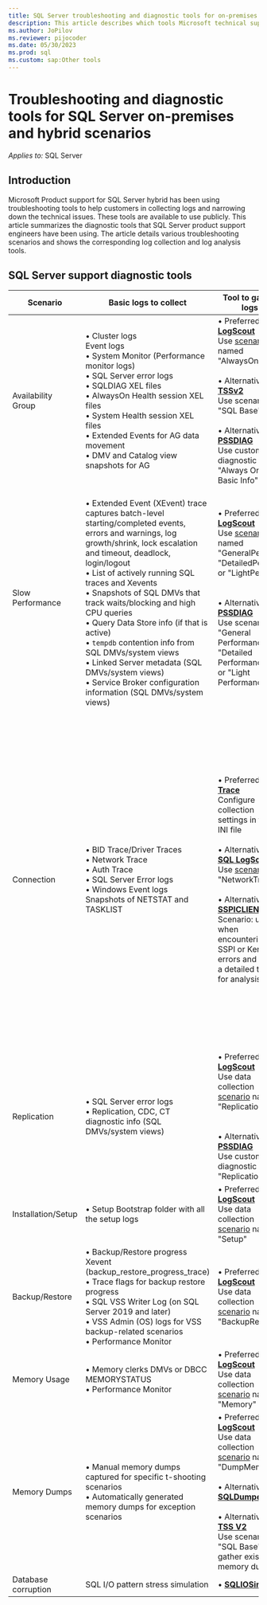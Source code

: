 ```yaml
---
title: SQL Server troubleshooting and diagnostic tools for on-premises and hybrid scenarios
description: This article describes which tools Microsoft technical support uses for troubleshooting SQL Server Hybrid issues
ms.author: JoPilov
ms.reviewer: pijocoder
ms.date: 05/30/2023
ms.prod: sql
ms.custom: sap:Other tools
---
```

# Troubleshooting and diagnostic tools for SQL Server on-premises and hybrid scenarios

_Applies to:_ SQL Server

## Introduction

Microsoft Product support for SQL Server hybrid has been using troubleshooting tools to help customers in collecting logs and narrowing down the technical issues. These tools are available to use publicly. This article summarizes the diagnostic tools that SQL Server product support engineers have been using. The article details various troubleshooting scenarios and shows the corresponding log collection and log analysis tools.

## SQL Server support diagnostic tools

| Scenario | Basic logs to collect | Tool to gather logs | Tool to analyze logs |
| --- | --- | --- | --- |
| Availability Group | • Cluster logs<br />Event logs<br />• System Monitor (Performance monitor logs)<br />• SQL Server error logs<br />• SQLDIAG XEL files<br />• AlwaysOn Health session XEL files<br />• System Health session XEL files<br />• Extended Events for AG data movement<br />• DMV and Catalog view snapshots for AG |• Preferred: **[SQL LogScout](https://github.com/microsoft/SQL_LogScout/releases)**<br />Use [scenario](https://github.com/microsoft/sql_logscout#scenarios) named "AlwaysOn"<br/><br/>• Alternative: **[TSSv2](../../windows-client/windows-troubleshooters/introduction-to-troubleshootingscript-toolset-tssv2.md)**<br />Use scenario "SQL Base"<br/><br/>• Alternative: **[PSSDIAG](https://github.com/microsoft/DiagManager/wiki/Create-a-PSSDiag-Package)**<br />Use custom diagnostic "Always On Basic Info"<br /> | Preferred: **[AGDiag](https://github.com/microsoft/agdiag/wiki/Getting-Started)**<br />Scenarios to use -> Analyze failover, failures<br /><br />Alternative: **[SQL Nexus](https://github.com/microsoft/SqlNexus/wiki/How-to-use-SQL-Nexus)**<br />Scenarios to use -> Performance, Latency, Health, Best practices<br /> |
| Slow Performance |<br />• Extended Event (XEvent) trace captures batch-level starting/completed events, errors and warnings, log growth/shrink, lock escalation and timeout, deadlock, login/logout<br />• List of actively running SQL traces and Xevents<br />• Snapshots of SQL DMVs that track waits/blocking and high CPU queries<br />• Query Data Store info (if that is active)<br />• `tempdb` contention info from SQL DMVs/system views<br />• Linked Server metadata (SQL DMVs/system views)<br />• Service Broker configuration information (SQL DMVs/system views) | • Preferred: **[SQL LogScout](https://github.com/microsoft/SQL_LogScout/releases)**<br />Use [scenario](https://github.com/microsoft/sql_logscout#scenarios) named "GeneralPerf", "DetailedPerf", or "LightPerf"<br /><br /><br />• Alternative: **[PSSDIAG](https://github.com/microsoft/DiagManager/wiki/Create-a-PSSDiag-Package)**<br />Use scenario "General Performance", "Detailed Performance", or "Light Performance | • Preferred: **[SQL Nexus](https://github.com/microsoft/SqlNexus/wiki/How-to-use-SQL-Nexus)**<br />Scenarios to use: Performance analysis, Best Practice recommendations, Bottleneck Analysis, Blocking, Top Queries<br /><br />• Alternative: **[RML Utilities](replay-markup-language-utility.md)**<br />Scenarios to use: Query Analysis to understand Top resource consuming queries<br /> |
| Connection | • BID Trace/Driver Traces<br />• Network Trace<br />• Auth Trace<br />• SQL Server Error logs<br />• Windows Event logs<br />Snapshots of NETSTAT and TASKLIST |• Preferred: **[SQL Trace](https://github.com/microsoft/CSS_SQL_Networking_Tools/wiki/SQLTRACE)**<br />Configure collection settings in the INI file<br /><br />• Alternative: **[SQL LogScout](https://github.com/microsoft/SQL_LogScout/releases)**<br />Use [scenario](https://github.com/microsoft/sql_logscout#scenarios) "NetworkTrace"<br /><br />• Alternative: **[SSPICLIENT](https://github.com/microsoft/CSS_SQL_Networking_Tools/wiki/SSPICLIENT)**<br />Scenario: use when encountering SSPI or Kerberos errors and - logs a detailed trace for analysis<br /> | • Preferred: **[SQL Network Analyzer UI](https://github.com/microsoft/CSS_SQL_Networking_Tools/wiki/SQLNAUI)**<br/>**[SQL Network Analyzer](https://github.com/microsoft/CSS_SQL_Networking_Tools/wiki/SQLNA)**<br/>Scenarios to use: read network packet capture files and produce a report highlighting potential areas of interest.<br /><br />• Alternative: **[SQLCHECK](https://github.com/microsoft/CSS_SQL_Networking_Tools/wiki/SQLCHECK)**<br />reports on any settings that may affect connectivity<br /><br />• Alternative: **[SQLBENCH](https://github.com/microsoft/CSS_SQL_Networking_Tools/wiki/SQLBENCH)**<br />display timings for comparative analysis<br /><br />• Alternative: **[DBTEST](https://github.com/microsoft/CSS_SQL_Networking_Tools/wiki/DBTEST)**<br />record how long it takes to connect and how long to execute a command<br /> |
| Replication | • SQL Server error logs<br />• Replication, CDC, CT diagnostic info (SQL DMVs/system views) | • Preferred: **[SQL LogScout](https://github.com/microsoft/SQL_LogScout/releases)**<br />Use data collection [scenario](https://github.com/microsoft/sql_logscout#scenarios) named<br />"Replication"<br /><br /><br />• Alternative: **[PSSDIAG](https://github.com/microsoft/DiagManager/wiki/Create-a-PSSDiag-Package)**<br />Use custom diagnostic "Replication"<br /> | • Preferred: **[SQL Nexus](https://github.com/microsoft/SqlNexus/wiki/How-to-use-SQL-Nexus)**<br />Scenarios to use: Replication reports, Performance analysis, Best Practice recommendations, Bottleneck Analysis, Blocking, Top Queries<br /> |
| Installation/Setup | • Setup Bootstrap folder with all the setup logs | • Preferred: **[SQL LogScout](https://github.com/microsoft/SQL_LogScout/releases)**<br />Use data collection [scenario](https://github.com/microsoft/sql_logscout#scenarios) named "Setup" | |
| Backup/Restore | • Backup/Restore progress Xevent (backup_restore_progress_trace)<br />• Trace flags for backup restore progress<br />• SQL VSS Writer Log (on SQL Server 2019 and later)<br />• VSS Admin (OS) logs for VSS backup-related scenarios<br />• Performance Monitor | • Preferred: **[SQL LogScout](https://github.com/microsoft/SQL_LogScout/releases)**<br />Use data collection [scenario](https://github.com/microsoft/sql_logscout#scenarios) named "BackupRestore" | |
| Memory Usage  | • Memory clerks DMVs or DBCC MEMORYSTATUS<br />• Performance Monitor | • Preferred: **[SQL LogScout](https://github.com/microsoft/SQL_LogScout/releases)**<br />Use data collection [scenario](https://github.com/microsoft/sql_logscout#scenarios) named "Memory" | • Preferred: **[SQL Nexus](https://github.com/microsoft/SqlNexus/wiki/How-to-use-SQL-Nexus)** to import memory output and view at Memory Brokers |
| Memory Dumps | • Manual memory dumps captured for specific t-shooting scenarios<br />• Automatically generated memory dumps for exception scenarios | • Preferred: **[SQL LogScout](https://github.com/microsoft/SQL_LogScout/releases)**<br />Use data collection [scenario](https://github.com/microsoft/sql_logscout#scenarios) named "DumpMemory"<br /><br />• Alternative: **[SQLDumper](use-sqldumper-generate-dump-file.md)**<br /><br />• Alternative: **[TSS V2](../../windows-client/windows-troubleshooters/introduction-to-troubleshootingscript-toolset-tssv2.md)**<br />Use scenario "SQL Base" to gather existing memory dumps<br /> |• Preferred: **[WinDbg (Debugging tools for Windows)](/windows-hardware/drivers/debugger/debugger-download-tools)** to [load and analyze](/windows-hardware/drivers/debugger/getting-started-with-windbg) memory dump <br /><br />• Alternative: **[SQL CallStack Resolver](https://github.com/microsoft/SQLCallStackResolver)** |
| Database corruption | SQL I/O pattern stress simulation   | • **[SQLIOSim](sqliosim-utility-simulate-activity-disk-subsystem.md)** | |
